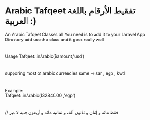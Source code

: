 # Arabic Tafqeet تفقيط الأرقام باللغة العربية :)

An Arabic Tafqeet Classes all You need is to add it to your Laravel App Directory add use the class and it goes really well
#
Usage Tafqeet::inArabic($amount,'usd')
#
supporing most of arabic currencies same => sar , egp , kwd
#
Example:  
Tafqeet::inArabic(132840.00	,'egp')
#
// فقط مائة و إثنان و ثلاثون ألف و ثمانية مائة و أربعون جنيه لا غير	

